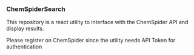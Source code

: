 ### ChemSpiderSearch

This repository is a react utility to interface with the ChemSpider API and display results.

Please register on ChemSpider since the utility needs API Token for authentication
